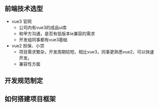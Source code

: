 ## 前端技术选型
  - vue3 官网
    - 公司内有vue3的成品ui库
    - 和甲方沟通，是否有低版本ie兼容的需求
    - 开发组同事都有vue3基础
  - vue2 担保、小贷
    - 项目需求繁杂，开发周期较短，相比vue3，同事更熟悉vue2，可以快速开发。
    - 兼容性方面
## 开发规范制定
## 如何搭建项目框架